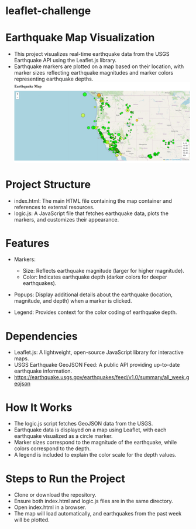 # leaflet-challenge

# Earthquake Map Visualization
* This project visualizes real-time earthquake data from the USGS Earthquake API using the Leaflet.js library. 
* Earthquake markers are plotted on a map based on their location, with marker sizes reflecting earthquake magnitudes and marker colors representing earthquake depths.
![Earthquake Map](<Screenshot 2024-10-07 141722.png>)

# Project Structure
* index.html: The main HTML file containing the map container and references to external resources.
* logic.js: A JavaScript file that fetches earthquake data, plots the markers, and customizes their appearance.

# Features
* Markers:
    * Size: Reflects earthquake magnitude (larger for higher magnitude).
    * Color: Indicates earthquake depth (darker colors for deeper earthquakes).
* Popups: Display additional details about the earthquake (location, magnitude, and depth) when a marker is clicked.

* Legend: Provides context for the color coding of earthquake depth.

# Dependencies
* Leaflet.js: A lightweight, open-source JavaScript library for interactive maps.
* USGS Earthquake GeoJSON Feed: A public API providing up-to-date earthquake information.
* https://earthquake.usgs.gov/earthquakes/feed/v1.0/summary/all_week.geojson

# How It Works
* The logic.js script fetches GeoJSON data from the USGS.
* Earthquake data is displayed on a map using Leaflet, with each earthquake visualized as a circle marker.
* Marker sizes correspond to the magnitude of the earthquake, while colors correspond to the depth.
* A legend is included to explain the color scale for the depth values.

# Steps to Run the Project
* Clone or download the repository.
* Ensure both index.html and logic.js files are in the same directory.
* Open index.html in a browser.
* The map will load automatically, and earthquakes from the past week will be plotted.